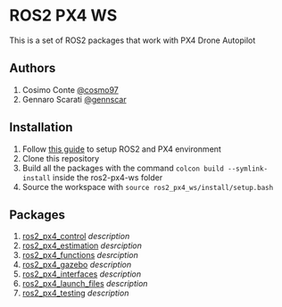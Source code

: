 # ROS2 PX4 WS
This is a set of ROS2 packages that work with PX4 Drone Autopilot

## Authors
1. Cosimo Conte [@cosmo97](https://github.com/cosmo97)
2. Gennaro Scarati [@gennscar](https://github.com/gennscar)

## Installation
1. Follow [this guide](https://docs.px4.io/master/en/ros/ros2_comm.html) to setup ROS2 and PX4 environment
2. Clone this repository
3. Build all the packages with the command `colcon build --symlink-install` inside the ros2-px4-ws folder
4. Source the workspace with `source ros2_px4_ws/install/setup.bash`

## Packages
1. [ros2_px4_control](https://github.com/gennscar/ros2_px4_ws/tree/main/src/ros2_px4_control) *description*
2. [ros2_px4_estimation](https://github.com/gennscar/ros2_px4_ws/tree/main/src/ros2_px4_estimation) *desrciption*
3. [ros2_px4_functions](https://github.com/gennscar/ros2_px4_ws/tree/main/src/ros2_px4_functions) *desrciption*
4. [ros2_px4_gazebo](https://github.com/gennscar/ros2_px4_ws/tree/main/src/ros2_px4_gazebo) *description*
5. [ros2_px4_interfaces](https://github.com/gennscar/ros2_px4_ws/tree/main/src/ros2_px4_interfaces) *description*
6. [ros2_px4_launch_files](https://github.com/gennscar/ros2_px4_ws/tree/main/src/ros2_px4_launch_files) *description*
7. [ros2_px4_testing](https://github.com/gennscar/ros2_px4_ws/tree/main/src/ros2_px4_testing) *description*
